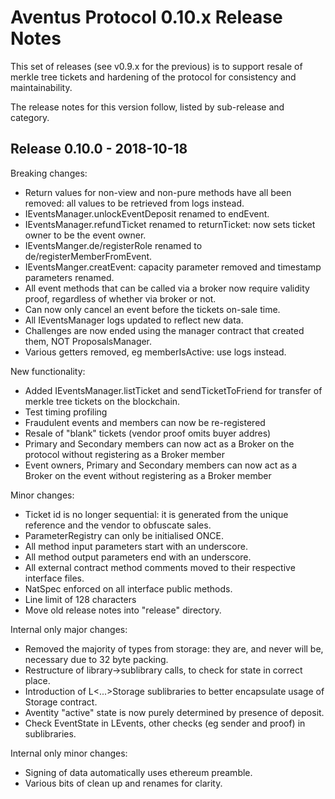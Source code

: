 # Aventus Protocol 0.10.x Release Notes

This set of releases (see v0.9.x for the previous) is to support resale of merkle tree tickets and hardening of the protocol
for consistency and maintainability.

The release notes for this version follow, listed by sub-release and category.

## Release 0.10.0 - 2018-10-18

Breaking changes:
* Return values for non-view and non-pure methods have all been removed: all values to be retrieved from logs instead.
* IEventsManager.unlockEventDeposit renamed to endEvent.
* IEventsManager.refundTicket renamed to returnTicket: now sets ticket owner to be the event owner.
* IEventsManger.de/registerRole renamed to de/registerMemberFromEvent.
* IEventsManger.creatEvent: capacity parameter removed and timestamp parameters renamed.
* All event methods that can be called via a broker now require validity proof, regardless of whether via broker or not.
* Can now only cancel an event before the tickets on-sale time.
* All IEventsManager logs updated to reflect new data.
* Challenges are now ended using the manager contract that created them, NOT ProposalsManager.
* Various getters removed, eg memberIsActive: use logs instead.

New functionality:
* Added IEventsManager.listTicket and sendTicketToFriend for transfer of merkle tree tickets on the blockchain.
* Test timing profiling
* Fraudulent events and members can now be re-registered
* Resale of "blank" tickets (vendor proof omits buyer addres)
* Primary and Secondary members can now act as a Broker on the protocol without registering as a Broker member
* Event owners, Primary and Secondary members can now act as a Broker on the event without registering as a Broker member

Minor changes:
* Ticket id is no longer sequential: it is generated from the unique reference and the vendor to obfuscate sales.
* ParameterRegistry can only be initialised ONCE.
* All method input parameters start with an underscore.
* All method output parameters end with an underscore.
* All external contract method comments moved to their respective interface files.
* NatSpec enforced on all interface public methods.
* Line limit of 128 characters
* Move old release notes into "release" directory.

Internal only major changes:
* Removed the majority of types from storage: they are, and never will be, necessary due to 32 byte packing.
* Restructure of library->sublibrary calls, to check for state in correct place.
* Introduction of L<...>Storage sublibraries to better encapsulate usage of Storage contract.
* Aventity "active" state is now purely determined by presence of deposit.
* Check EventState in LEvents, other checks (eg sender and proof) in sublibraries.

Internal only minor changes:
* Signing of data automatically uses ethereum preamble.
* Various bits of clean up and renames for clarity.
